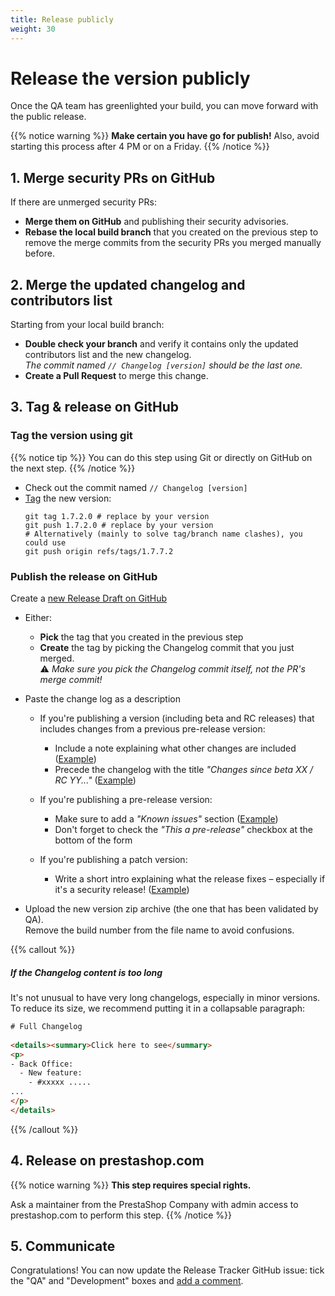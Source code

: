 ```yaml
---
title: Release publicly
weight: 30
---
```


# Release the version publicly

Once the QA team has greenlighted your build, you can move forward with the public release.

{{% notice warning %}}
**Make certain you have go for publish!** Also, avoid starting this process after 4 PM or on a Friday.
{{% /notice %}}

## 1. Merge security PRs on GitHub

If there are unmerged security PRs:

- **Merge them on GitHub** and publishing their security advisories.
- **Rebase the local build branch** that you created on the previous step to remove the merge commits from the security PRs you merged manually before. 

## 2. Merge the updated changelog and contributors list

Starting from your local build branch:

- **Double check your branch** and verify it contains only the updated contributors list and the new changelog.  
  _The commit named `// Changelog [version]` should be the last one._ 
- **Create a Pull Request** to merge this change.

## 3. Tag & release on GitHub

### Tag the version using git

{{% notice tip %}}
You can do this step using Git or directly on GitHub on the next step.
{{% /notice %}}

- Check out the commit named `// Changelog [version]`
- [Tag][git-tag] the new version:
    ```shell
    git tag 1.7.2.0 # replace by your version
    git push 1.7.2.0 # replace by your version
    # Alternatively (mainly to solve tag/branch name clashes), you could use
    git push origin refs/tags/1.7.7.2
    ```

### Publish the release on GitHub

Create a [new Release Draft on GitHub](https://github.com/PrestaShop/PrestaShop/releases/new)

- Either:
  - **Pick** the tag that you created in the previous step 
  - **Create** the tag by picking the Changelog commit that you just merged.  
    ⚠️ _Make sure you pick the Changelog commit itself, not the PR's merge commit!_

- Paste the change log as a description
    - If you're publishing a version (including beta and RC releases) that includes changes from a previous pre-release version:
        - Include a note explaining what other changes are included ([Example](https://github.com/PrestaShop/PrestaShop/releases/tag/1.7.6.0))
        - Precede the changelog with the title _"Changes since beta XX / RC YY..."_ ([Example](https://github.com/PrestaShop/PrestaShop/releases/tag/1.7.6.0-rc.1))
        
  - If you're publishing a pre-release version:
      - Make sure to add a _"Known issues"_ section ([Example](https://github.com/PrestaShop/PrestaShop/releases/tag/1.7.6.0-beta.1))
      - Don't forget to check the _"This a pre-release"_ checkbox at the bottom of the form
  
  - If you're publishing a patch version:
    - Write a short intro explaining what the release fixes – especially if it's a security release! ([Example](https://github.com/PrestaShop/PrestaShop/releases/tag/1.7.5.1))

- Upload the new version zip archive (the one that has been validated by QA).  
  Remove the build number from the file name to avoid confusions.

{{% callout %}}
##### If the Changelog content is too long

It's not unusual to have very long changelogs, especially in minor versions. To reduce its size, we recommend putting it in a collapsable paragraph:

```html
# Full Changelog
 
<details><summary>Click here to see</summary>
<p>
- Back Office:
  - New feature:
    - #xxxxx .....
...
</p>
</details>
```
{{% /callout %}}

## 4. Release on prestashop.com

{{% notice warning %}}
**This step requires special rights.**

Ask a maintainer from the PrestaShop Company with admin access to prestashop.com to perform this step.
{{% /notice %}}

## 5. Communicate

Congratulations! You can now update the Release Tracker GitHub issue: tick the "QA" and "Development" boxes and [add a comment](https://github.com/PrestaShop/PrestaShop/issues/19959#issuecomment-653083656).


[git-tag]: https://git-scm.com/book/en/v2/Git-Basics-Tagging
